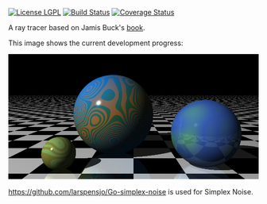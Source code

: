 [![License LGPL](https://img.shields.io/badge/license-GPL_3-brightgreen.svg)](http://www.gnu.org/licenses/gpl-3.0.txt)
[![Build Status](https://travis-ci.org/riccardomarotti/ray-tracer.svg?branch=master)](https://travis-ci.org/riccardomarotti/ray-tracer)
[![Coverage Status](https://coveralls.io/repos/github/riccardomarotti/ray-tracer/badge.svg?branch=master)](https://coveralls.io/github/riccardomarotti/ray-tracer?branch=master)



A ray tracer based on Jamis Buck's [book](https://pragprog.com/book/jbtracer/the-ray-tracer-challenge).

This image shows the current development progress:

![](example.png?raw=true)

https://github.com/larspensjo/Go-simplex-noise is used for Simplex Noise.